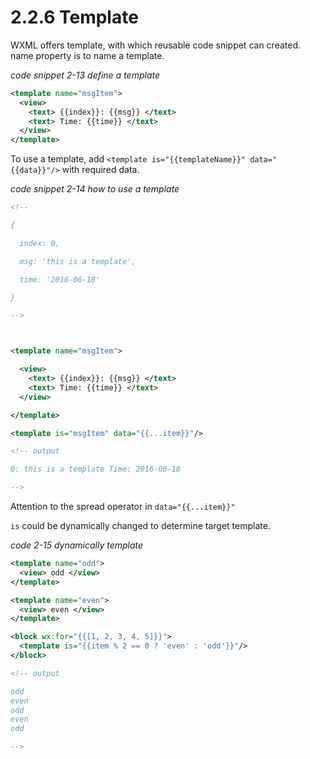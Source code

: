 # 2.2.6 Template

WXML offers template, with which reusable code snippet can created. name property is to name a template.

*code snippet 2-13 define a template*
```xml
<template name="msgItem">
  <view>
    <text> {{index}}: {{msg}} </text>
    <text> Time: {{time}} </text>
  </view>
</template>
```

To use a template, add `<template is="{{templateName}}" data="{{data}}"/>` with required data.

*code snippet 2-14 how to use a template*
```xml
<!--

{

  index: 0,

  msg: 'this is a template',

  time: '2016-06-18'

}

-->



<template name="msgItem">

  <view>
    <text> {{index}}: {{msg}} </text>
    <text> Time: {{time}} </text>
  </view>

</template>

<template is="msgItem" data="{{...item}}"/>

<!-- output

0: this is a template Time: 2016-06-18

-->
```

Attention to the spread operator in `data="{{...item}}"`

`is` could be dynamically changed to determine target template.

*code 2-15 dynamically template*
```xml
<template name="odd">
  <view> odd </view>
</template>

<template name="even">
  <view> even </view>
</template>

<block wx:for="{{[1, 2, 3, 4, 5]}}">
  <template is="{{item % 2 == 0 ? 'even' : 'odd'}}"/>
</block>

<!-- output

odd
even
odd
even
odd

-->
```
